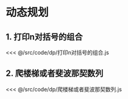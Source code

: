# 动态规划

## 1. 打印n对括号的组合

<<< @/src/code/dp/打印n对括号的组合.js

## 2. 爬楼梯或者斐波那契数列

<<< @/src/code/dp/爬楼梯或者斐波那契数列.js